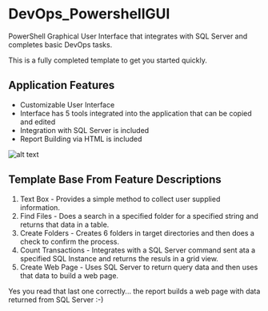 # DevOps_PowershellGUI
PowerShell Graphical User Interface that integrates with SQL Server and completes basic DevOps tasks. 

This is a fully completed template to get you started quickly. 

## Application Features
* Customizable User Interface
* Interface has 5 tools integrated into the application that can be copied and edited
* Integration with SQL Server is included
* Report Building via HTML is included

![alt text](https://github.com/FrostyDesigner/PowershellGraphicalUserInterface/blob/main/DevOpsPalette1.png)

## Template Base From Feature Descriptions
1. Text Box - Provides a simple method to collect user supplied information. 
2. Find Files - Does a search in a specified folder for a specified string and returns that data in a table.
3. Create Folders - Creates 6 folders in target directories and then does a check to confirm the process.
4. Count Transactions - Integrates with a SQL Server command sent ata a specified SQL Instance and returns the resuls in a grid view. 
5. Create Web Page - Uses SQL Server to return query data and then uses that data to build a web page.

Yes you read that last one correctly... the report builds a web page with data returned from SQL Server :-)
